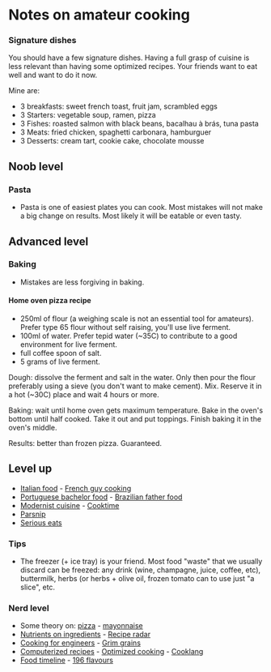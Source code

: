 # Notes on amateur cooking

### Signature dishes

You should have a few signature dishes. Having a full grasp of cuisine is less relevant than having some optimized recipes. Your friends want to eat well and want to do it now.

Mine are:

- 3 breakfasts: sweet french toast, fruit jam, scrambled eggs
- 3 Starters: vegetable soup, ramen, pizza
- 3 Fishes: roasted salmon with black beans, bacalhau à brás, tuna pasta
- 3 Meats: fried chicken, spaghetti carbonara, hamburguer
- 3 Desserts: cream tart, cookie cake, chocolate mousse

## Noob level

### Pasta

- Pasta is one of easiest plates you can cook. Most mistakes will not make a big change on results. Most likely it will be eatable or even tasty.

## Advanced level

### Baking

- Mistakes are less forgiving in baking.

#### Home oven pizza recipe

- 250ml of flour (a weighing scale is not an essential tool for amateurs). Prefer type 65 flour without self raising, you'll use live ferment. 
- 100ml of water. Prefer tepid water (~35C) to contribute to a good environment for live ferment.
- full coffee spoon of salt.  
- 5 grams of live ferment.

Dough: dissolve the ferment and salt in the water. Only then pour the flour preferably using a sieve (you don't want to make cement). Mix. Reserve it in a hot (~30C) place and wait 4 hours or more.

Baking: wait until home oven gets maximum temperature. Bake in the oven's bottom until half cooked. Take it out and put toppings. Finish baking it in the oven's middle.

Results: better than frozen pizza. Guaranteed.

## Level up

- [Italian food](https://www.youtube.com/c/StefanoBarbatoChef/videos) - [French guy cooking](https://www.youtube.com/@FrenchGuyCooking/videos)
- [Portuguese bachelor food](https://www.youtube.com/c/TuganaCozinha/videos) - [Brazilian father food](https://www.youtube.com/receitasdepai/videos)
- [Modernist cuisine](https://modernistcuisine.com/all-recipes) - [Cooktime](https://letscooktime.com)
- [Parsnip](https://www.parsnip.ai)
- [Serious eats](https://www.seriouseats.com/)

### Tips

- The freezer (+ ice tray) is your friend. Most food "waste" that we usually discard can be freezed: any drink (wine, champagne, juice, coffee, etc), buttermilk, herbs (or herbs + olive oil, frozen tomato can to use just "a slice", etc.

### Nerd level

- Some theory on: [pizza](http://www.varasanos.com/PizzaRecipe.htm) - [mayonnaise](http://lup.lub.lu.se/luur/download?func=downloadFile&recordOId=8916120&fileOId=8916126)
- [Nutrients on ingredients](https://ryanatkn.github.io/nutrients-per-calorie/#/compare) - [Recipe radar](https://www.reciperadar.com/)
- [Cooking for engineers](http://www.cookingforengineers.com) - [Grim grains](https://grimgrains.com)
- [Computerized recipes](https://web.archive.org/web/20021105191447/http://anthus.com/Recipes/CompCook.html) - [Optimized cooking](https://web.archive.org/web/20170420110020/http://www.matthewwettergreen.com/2010/01/05/how-to-cook-like-an-engineer) - [Cooklang](https://cooklang.org)
- [Food timeline](https://foodtimeline.org) - [196 flavours](https://www.196flavors.com)

<!--
## Appendix: my receipts

- esparguete c molho abacate e iogurte grego | salmao com feijão preto e variações | bacalhau bras | pizza
- mousse - salame chocolate e variações | bolo laranja - tatin e variaçoes | tarte pastel nata
- portuguese style snails
- mae: frango c arroz, bolachas gengibre
- piquenique: panados, salada grao, chouriço assado, couve + molho iogurte / sobremesa: crepes c doce, salame choc
- Basics: Carbonara pasta | Tuna pasta

RECIPES TO TRY: Green Chile & Goat Cheese Dip + Zucchini Fries + Lemon-drop Chicken Wings
-->